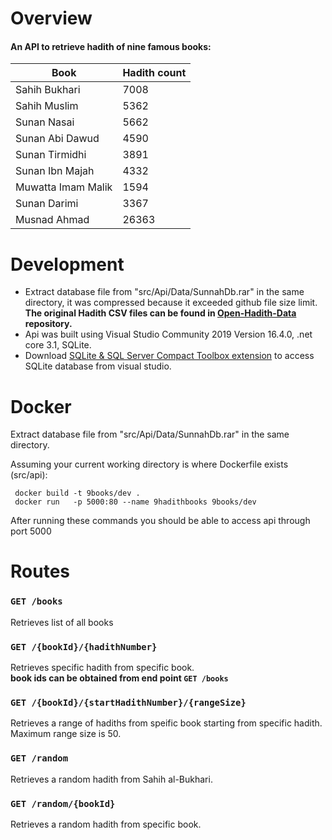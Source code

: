 ﻿# Overview
#### An API to retrieve hadith of nine famous books:

|  Book 	|  Hadith count 	|
|---	|---	|
|   	 Sahih Bukhari|  7008 	|
|   Sahih Muslim	| 5362  	|
|   Sunan Nasai	|   5662	|
|   Sunan Abi Dawud	|   4590	|
|   	Sunan Tirmidhi|   3891	|
|   	Sunan Ibn Majah|  4332 	|
|   	Muwatta Imam Malik|  1594 	|
|    Sunan Darimi	|   3367	|
|   	Musnad Ahmad|   26363	|


# Development

* Extract database file from "src/Api/Data/SunnahDb.rar" in the same directory, it was compressed because it exceeded github file size limit. <br/>
 <b>The original Hadith CSV files can be found in [Open-Hadith-Data](https://github.com/mhashim6/Open-Hadith-Data) repository.</b>
* Api was built using Visual Studio Community 2019 Version 16.4.0, .net core 3.1, SQLite.
* Download [SQLite & SQL Server Compact Toolbox extension](https://marketplace.visualstudio.com/items?itemName=ErikEJ.SQLServerCompactSQLiteToolbox) to access SQLite database from visual studio.

# Docker

Extract database file from "src/Api/Data/SunnahDb.rar" in the same directory.
 
Assuming your current working directory is where Dockerfile exists (src/api):
 ```
  docker build -t 9books/dev . 
  docker run   -p 5000:80 --name 9hadithbooks 9books/dev
 ```
After running these commands you should be able to access api through port 5000

# Routes
### `GET /books`
Retrieves list of all books

### `GET /{bookId}/{hadithNumber}`
Retrieves specific hadith from specific book.<br/>
<b>book ids can be obtained from end point `GET /books`</b>

### `GET /{bookId}/{startHadithNumber}/{rangeSize}`
Retrieves a range of hadiths from speific book starting from specific hadith.<br/>
Maximum range size is 50.

### `GET /random`
Retrieves a random hadith from Sahih al-Bukhari.

### `GET /random/{bookId}`
Retrieves a random hadith from specific book.

